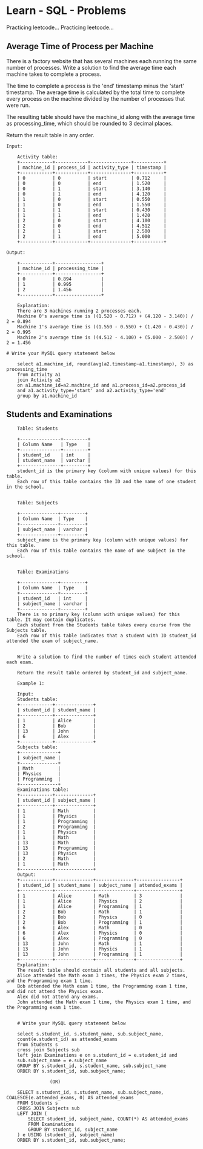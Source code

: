 # Learn - SQL - Problems

 Practicing leetcode... Practicing leetcode...

## Average Time of Process per Machine

 There is a factory website that has several machines each running the same number of processes. Write a solution to find the average time each machine takes to complete a process.

 The time to complete a process is the 'end' timestamp minus the 'start' timestamp. The average time is calculated by the total time to complete every process on the machine divided by the number of processes that were run.

 The resulting table should have the machine_id along with the average time as processing_time, which should be rounded to 3 decimal places.

 Return the result table in any order.

	Input: 
	
		Activity table:
		+------------+------------+---------------+-----------+
		| machine_id | process_id | activity_type | timestamp |
		+------------+------------+---------------+-----------+
		| 0          | 0          | start         | 0.712     |
		| 0          | 0          | end           | 1.520     |
		| 0          | 1          | start         | 3.140     |
		| 0          | 1          | end           | 4.120     |
		| 1          | 0          | start         | 0.550     |
		| 1          | 0          | end           | 1.550     |
		| 1          | 1          | start         | 0.430     |
		| 1          | 1          | end           | 1.420     |
		| 2          | 0          | start         | 4.100     |
		| 2          | 0          | end           | 4.512     |
		| 2          | 1          | start         | 2.500     |
		| 2          | 1          | end           | 5.000     |
		+------------+------------+---------------+-----------+
		
	Output: 
	
		+------------+-----------------+
		| machine_id | processing_time |
		+------------+-----------------+
		| 0          | 0.894           |
		| 1          | 0.995           |
		| 2          | 1.456           |
		+------------+-----------------+
		
		Explanation: 
		There are 3 machines running 2 processes each.
		Machine 0's average time is ((1.520 - 0.712) + (4.120 - 3.140)) / 2 = 0.894
		Machine 1's average time is ((1.550 - 0.550) + (1.420 - 0.430)) / 2 = 0.995
		Machine 2's average time is ((4.512 - 4.100) + (5.000 - 2.500)) / 2 = 1.456

	# Write your MySQL query statement below

		select a1.machine_id, round(avg(a2.timestamp-a1.timestamp), 3) as processing_time 
		from Activity a1
		join Activity a2 
		on a1.machine_id=a2.machine_id and a1.process_id=a2.process_id
		and a1.activity_type='start' and a2.activity_type='end'
		group by a1.machine_id
		
## Students and Examinations

		Table: Students

		+---------------+---------+
		| Column Name   | Type    |
		+---------------+---------+
		| student_id    | int     |
		| student_name  | varchar |
		+---------------+---------+
		student_id is the primary key (column with unique values) for this table.
		Each row of this table contains the ID and the name of one student in the school.
		 

		Table: Subjects

		+--------------+---------+
		| Column Name  | Type    |
		+--------------+---------+
		| subject_name | varchar |
		+--------------+---------+
		subject_name is the primary key (column with unique values) for this table.
		Each row of this table contains the name of one subject in the school.
		 

		Table: Examinations

		+--------------+---------+
		| Column Name  | Type    |
		+--------------+---------+
		| student_id   | int     |
		| subject_name | varchar |
		+--------------+---------+
		There is no primary key (column with unique values) for this table. It may contain duplicates.
		Each student from the Students table takes every course from the Subjects table.
		Each row of this table indicates that a student with ID student_id attended the exam of subject_name.
		 

		Write a solution to find the number of times each student attended each exam.

		Return the result table ordered by student_id and subject_name.
		
		Example 1:

		Input: 
		Students table:
		+------------+--------------+
		| student_id | student_name |
		+------------+--------------+
		| 1          | Alice        |
		| 2          | Bob          |
		| 13         | John         |
		| 6          | Alex         |
		+------------+--------------+
		Subjects table:
		+--------------+
		| subject_name |
		+--------------+
		| Math         |
		| Physics      |
		| Programming  |
		+--------------+
		Examinations table:
		+------------+--------------+
		| student_id | subject_name |
		+------------+--------------+
		| 1          | Math         |
		| 1          | Physics      |
		| 1          | Programming  |
		| 2          | Programming  |
		| 1          | Physics      |
		| 1          | Math         |
		| 13         | Math         |
		| 13         | Programming  |
		| 13         | Physics      |
		| 2          | Math         |
		| 1          | Math         |
		+------------+--------------+
		Output: 
		+------------+--------------+--------------+----------------+
		| student_id | student_name | subject_name | attended_exams |
		+------------+--------------+--------------+----------------+
		| 1          | Alice        | Math         | 3              |
		| 1          | Alice        | Physics      | 2              |
		| 1          | Alice        | Programming  | 1              |
		| 2          | Bob          | Math         | 1              |
		| 2          | Bob          | Physics      | 0              |
		| 2          | Bob          | Programming  | 1              |
		| 6          | Alex         | Math         | 0              |
		| 6          | Alex         | Physics      | 0              |
		| 6          | Alex         | Programming  | 0              |
		| 13         | John         | Math         | 1              |
		| 13         | John         | Physics      | 1              |
		| 13         | John         | Programming  | 1              |
		+------------+--------------+--------------+----------------+
		Explanation: 
		The result table should contain all students and all subjects.
		Alice attended the Math exam 3 times, the Physics exam 2 times, and the Programming exam 1 time.
		Bob attended the Math exam 1 time, the Programming exam 1 time, and did not attend the Physics exam.
		Alex did not attend any exams.
		John attended the Math exam 1 time, the Physics exam 1 time, and the Programming exam 1 time.
		
		
		# Write your MySQL query statement below
		
		select s.student_id, s.student_name, sub.subject_name,
		count(e.student_id) as attended_exams
		from Students s
		cross join Subjects sub
		left join Examinations e on s.student_id = e.student_id and 
		sub.subject_name = e.subject_name
		GROUP BY s.student_id, s.student_name, sub.subject_name
		ORDER BY s.student_id, sub.subject_name;
		
					(OR)
					
		SELECT s.student_id, s.student_name, sub.subject_name, COALESCE(e.attended_exams, 0) AS attended_exams
		FROM Students s
		CROSS JOIN Subjects sub
		LEFT JOIN (
			SELECT student_id, subject_name, COUNT(*) AS attended_exams
			FROM Examinations
			GROUP BY student_id, subject_name
		) e USING (student_id, subject_name)
		ORDER BY s.student_id, sub.subject_name;